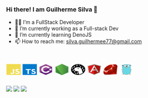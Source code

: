 ### Hi there! I am Guilherme Silva 👋

- 👨‍💻 I’m a FullStack Developer
- 🔭 I’m currently working as a Full-stack Dev
- 🌱 I’m currently learning DenoJS
- 📫 How to reach me: silva.guilhermee77@gmail.com

<!--<div align="center">
  <a href="https://github.com/Guilherme774">
  <img height="180em" src="https://github-readme-stats.vercel.app/api?username=Guilherme774&show_icons=true&theme=dracula&include_all_commits=true&count_private=true"/>
  <img height="180em" src="https://github-readme-stats.vercel.app/api/top-langs/?username=Guilherme774&layout=compact&langs_count=7&theme=dracula"/>
</div>-->

##

<div style="display: inline_block"><br>
  <img align="center" alt="Gui-JS" height="30" width="40" src="https://raw.githubusercontent.com/devicons/devicon/master/icons/javascript/javascript-plain.svg">
  <img align="center" alt="Gui-TS" height="30" width="40" src="https://raw.githubusercontent.com/devicons/devicon/master/icons/typescript/typescript-plain.svg">
  <img align="center" alt="Gui-Node" height="30" width="40" src="https://raw.githubusercontent.com/devicons/devicon/master/icons/csharp/csharp-original.svg">
  <img align="center" alt="Gui-Deno" height="30" width="40" src="https://raw.githubusercontent.com/devicons/devicon/master/icons/nodejs/nodejs-original.svg">
  <img align="center" alt="Gui-CSharp" height="30" width="40" src="https://raw.githubusercontent.com/devicons/devicon/master/icons/denojs/denojs-original.svg">
  <img align="center" alt="Gui-Angular" height="30" width="40" src="https://raw.githubusercontent.com/devicons/devicon/master/icons/angularjs/angularjs-original.svg">
  <img align="center" alt="Gui-Ruby" height="30" width="40" src="https://raw.githubusercontent.com/devicons/devicon/master/icons/ruby/ruby-original.svg">
  <img align="center" alt="Gui-Golang" height="30" width="40" src="https://raw.githubusercontent.com/devicons/devicon/master/icons/go/go-original.svg">
</div>  

##  

<div> 
  <a href="https://www.instagram.com/guiih_silva08/" target="_blank"><img src="https://img.shields.io/badge/-Instagram-%23E4405F?style=for-the-badge&logo=instagram&logoColor=white" target="_blank"></a>
  <a href = "mailto:silva.guilhermee77@gmail.com"><img src="https://img.shields.io/badge/-Gmail-%23333?style=for-the-badge&logo=gmail&logoColor=white" target="_blank"></a>
  <a href="https://www.linkedin.com/in/guilherme-silva-4a9ab01b1/" target="_blank"><img src="https://img.shields.io/badge/-LinkedIn-%230077B5?style=for-the-badge&logo=linkedin&logoColor=white" target="_blank"></a> 
</div>
